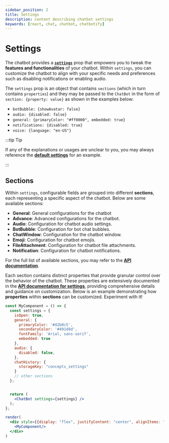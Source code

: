 ```yaml
---
sidebar_position: 2
title: Settings
description: content describing chatbot settings
keywords: [react, chat, chatbot, chatbotify]
---
```


# Settings

The chatbot provides a [**`settings`**](/docs/api/settings) prop that empowers you to tweak the **features and functionalities** of your chatbot. Within `settings`, you can customize the chatbot to align with your specific needs and preferences such as disabling notifications or enabling audio.

The `settings` prop is an object that contains `sections` (which in turn contains `properties`) and they may be passed to the `ChatBot` in the form of
`section: {property: value}` as shown in the examples below:

- `botBubble: {showAvatar: false}`
- `audio: {disabled: false}`
- `general: {primaryColor: "#ff0000", embedded: true}`
- `notifications: {disabled: true}`
- `voice: {language: "en-US"}`

:::tip Tip

If any of the explanations or usages are unclear to you, you may always reference the [**default settings**](/docs/api/settings) for an example.

:::

## Sections

Within `settings`, configurable fields are grouped into different **sections**, each representing a specific aspect of the chatbot. Below are some available sections:

- **General**: General configurations for the chatbot
- **Advance**: Advanced configurations for the chatbot.
- **Audio**: Configuration for chatbot audio settings.
- **BotBubble**: Configuration for bot chat bubbles.
- **ChatWindow**: Configuration for the chatbot window.
- **Emoji**: Configuration for chatbot emojis.
- **FileAttachment**: Configuration for chatbot file attachments.
- **Notification**: Configuration for chatbot notifications.

For the full list of available sections, you may refer to the [**API documentation**](/docs/api/settings#sections).

Each section contains distinct properties that provide granular control over the behavior of the chatbot. These properties are extensively documented in the [**API documentation for settings**](/docs/api/settings), providing comprehensive details and guidance on customization. Below is an example demonstrating how **properties** within **sections** can be customized. Experiment with it!

```jsx live noInline title=MyComponent.js
const MyComponent = () => {
  const settings = {
    isOpen: true,
    general: {
      primaryColor: '#42b0c5',
      secondaryColor: '#491d8d',
      fontFamily: 'Arial, sans-serif',
      embedded: true
    },
    audio: {
      disabled: false,
    },
    chatHistory: {
      storageKey: "concepts_settings"
    }
    // other sections
  };


  return (
    <ChatBot settings={settings} />
  );
};

render(
  <div style={{display: "flex", justifyContent: "center", alignItems: "center"}}>
    <MyComponent/>
  </div>
)
```